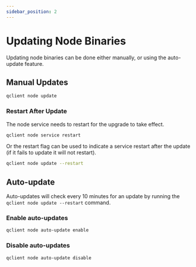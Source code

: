 ```yaml
---
sidebar_position: 2
---
```

# Updating Node Binaries
Updating node binaries can be done either manually, or using the auto-update feature.

## Manual Updates
```bash
qclient node update
```

### Restart After Update
The node service needs to restart for the upgrade to take effect.

```bash
qclient node service restart
```

Or the restart flag can be used to indicate a service restart after the update (if it fails to update it will not restart).
```bash
qclient node update --restart
```

## Auto-update
Auto-updates will check every 10 minutes for an update by running the `qclient node update --restart` command.

### Enable auto-updates
```bash
qclient node auto-update enable
```
### Disable auto-updates
```bash
qclient node auto-update disable
```
